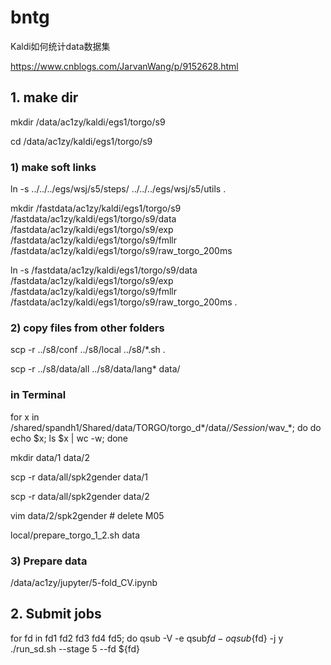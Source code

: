 # bntg

Kaldi如何统计data数据集

https://www.cnblogs.com/JarvanWang/p/9152628.html

## 1. make dir

mkdir /data/ac1zy/kaldi/egs1/torgo/s9

cd /data/ac1zy/kaldi/egs1/torgo/s9

### 1) make soft links

ln -s ../../../egs/wsj/s5/steps/ ../../../egs/wsj/s5/utils .

mkdir /fastdata/ac1zy/kaldi/egs1/torgo/s9 /fastdata/ac1zy/kaldi/egs1/torgo/s9/data /fastdata/ac1zy/kaldi/egs1/torgo/s9/exp /fastdata/ac1zy/kaldi/egs1/torgo/s9/fmllr /fastdata/ac1zy/kaldi/egs1/torgo/s9/raw_torgo_200ms

ln -s /fastdata/ac1zy/kaldi/egs1/torgo/s9/data /fastdata/ac1zy/kaldi/egs1/torgo/s9/exp /fastdata/ac1zy/kaldi/egs1/torgo/s9/fmllr /fastdata/ac1zy/kaldi/egs1/torgo/s9/raw_torgo_200ms .

### 2) copy files from other folders

scp -r ../s8/conf ../s8/local ../s8/*.sh .

scp -r ../s8/data/all ../s8/data/lang* data/

### in Terminal

for x in /shared/spandh1/Shared/data/TORGO/torgo_d*/data/*/Session*/wav_*; do
do echo $x; ls $x | wc -w; done

mkdir data/1 data/2

scp -r data/all/spk2gender data/1

scp -r data/all/spk2gender data/2

vim data/2/spk2gender # delete M05

local/prepare_torgo_1_2.sh data

### 3) Prepare data

/data/ac1zy/jupyter/5-fold_CV.ipynb
## 2. Submit jobs

 for fd in fd1 fd2 fd3 fd4 fd5; do qsub -V -e qsub${fd} -o qsub${fd} -j y ./run_sd.sh --stage 5 --fd ${fd}


